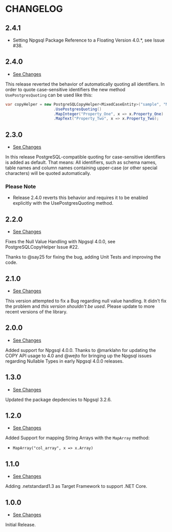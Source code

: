# CHANGELOG #

## 2.4.1 ##

* Setting Npgsql Package Reference to a Floating Version 4.0.*, see Issue #38.

## 2.4.0 ##

* [See Changes](https://github.com/bytefish/PostgreSQLCopyHelper/compare/2.3.0...2.4.0)

This release reverted the behavior of automatically quoting all identifiers. In order to quote case-sensitive identifiers the new method ``UsePostgresQuoting`` can be used like this:

```csharp
var copyHelper = new PostgreSQLCopyHelper<MixedCaseEntity>("sample", "MixedCaseEntity")
                     .UsePostgresQuoting()
                     .MapInteger("Property_One", x => x.Property_One)
                     .MapText("Property_Two", x => x.Property_Two);
```

## 2.3.0 ##

* [See Changes](https://github.com/bytefish/PostgreSQLCopyHelper/compare/2.2.0...2.3.0)

In this release PostgreSQL-compatible quoting for case-sensitive identifiers is added as default. That means: All identifiers, such as schema names, table names and column names containing upper-case (or other special characters) will be quoted automatically.

### Please Note ###

* Release 2.4.0 reverts this behavior and requires it to be enabled explicitly with the UsePostgresQuoting method.

## 2.2.0 ##

* [See Changes](https://github.com/bytefish/PostgreSQLCopyHelper/compare/2.1.0...2.2.0)

Fixes the Null Value Handling with Npgsql 4.0.0, see PostgreSQLCopyHelper Issue #22.

Thanks to @say25 for fixing the bug, adding Unit Tests and improving the code.

## 2.1.0 ##

* [See Changes](https://github.com/bytefish/PostgreSQLCopyHelper/compare/2.0.0...2.1.0)

This version attempted to fix a Bug regarding null value handling. It didn't fix the problem and *this version shouldn't be used*. Please update to more recent versions of the library.

## 2.0.0 ##

* [See Changes](https://github.com/bytefish/PostgreSQLCopyHelper/compare/1.3.0...2.0.0)

Added support for Npgsql 4.0.0. Thanks to @marklahn for updating the COPY API usage to 4.0 and @wejto for bringing up the Npgsql issues regarding Nullable Types in early Npgsql 4.0.0 releases.

## 1.3.0 ##

* [See Changes](https://github.com/bytefish/PostgreSQLCopyHelper/compare/1.2.0...1.3.0)

Updated the package depdencies to Npgsql 3.2.6.

## 1.2.0 ##

* [See Changes](https://github.com/bytefish/PostgreSQLCopyHelper/compare/1.1.0...1.2.0)

Added Support for mapping String Arrays with the ``MapArray`` method:

* ``MapArray("col_array", x => x.Array)``

## 1.1.0 ##

* [See Changes](https://github.com/bytefish/PostgreSQLCopyHelper/compare/1.0.0...1.1.0)

Adding .netstandard1.3 as Target Framework to support .NET Core.

## 1.0.0 ##

* [See Changes](https://github.com/bytefish/PostgreSQLCopyHelper/compare/0.2...1.0.0)

Initial Release.